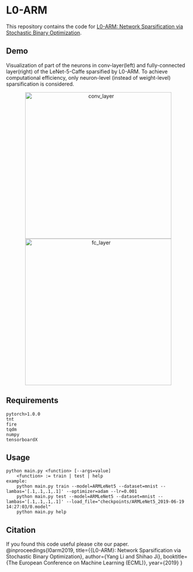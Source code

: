 # L0-ARM

This repository contains the code for [L0-ARM: Network Sparsification via Stochastic Binary Optimization](https://arxiv.org/abs/1904.04432).

## Demo
Visualization of part of the neurons in conv-layer(left) and fully-connected layer(right) of the LeNet-5-Caffe sparsified by L0-ARM. To achieve computational efficiency, only neuron-level (instead of weight-level) sparsification is considered. 

<p align="center">
    <img height="400" alt="conv_layer" src="https://github.com/leo-yangli/l0-arm/blob/master/conv_layer.gif?raw=true"/>
    <img height="400" alt="fc_layer" src="https://github.com/leo-yangli/l0-arm/blob/master/fc_layer.gif?raw=true"/>
</p>

## Requirements
    pytorch>1.0.0
    tnt
    fire
    tqdm
    numpy
    tensorboardX

## Usage
    python main.py <function> [--args=value]
        <function> := train | test | help
    example: 
        python main.py train --model=ARMLeNet5 --dataset=mnist --lambas='[.1,.1,.1,.1]' --optimizer=adam --lr=0.001
        python main.py test --model=ARMLeNet5 --dataset=mnist --lambas='[.1,.1,.1,.1]' --load_file="checkpoints/ARMLeNet5_2019-06-19 14:27:03/0.model"
        python main.py help
        
## Citation
If you found this code useful please cite our paper.
    @inproceedings{l0arm2019,
      title={{L0-ARM}: Network Sparsification via Stochastic Binary Optimization},
      author={Yang Li and Shihao Ji},
      booktitle={The European Conference on Machine Learning (ECML)},
      year={2019}
    }

